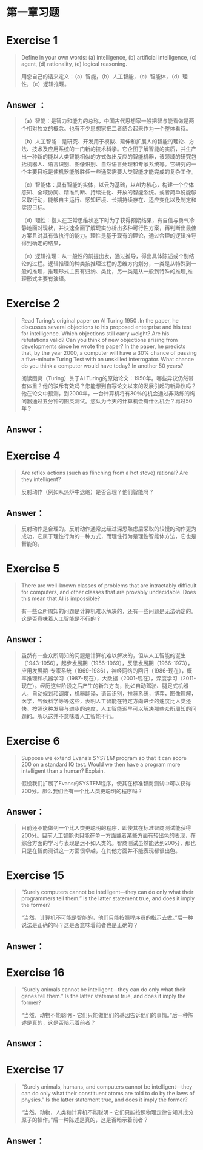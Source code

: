# 第一章习题

# Exercise 1

> Define in your own words: (a) intelligence, (b) artificial intelligence, (c) agent, (d) rationality, (e) logical reasoning.
>
> 用您自己的话来定义：（a）智能，（b）人工智能，（c）智能体，（d）理性，（e）逻辑推理。



## Answer ： 

>（a）智能：是智力和能力的总称，中国古代思想家一般把智与能看做是两个相对独立的概念。也有不少思想家把二者结合起来作为一个整体看待。
>
>（b）人工智能：是研究、开发用于模拟、延伸和扩展人的智能的理论、方法、技术及应用系统的一门新的技术科学。它企图了解智能的实质，并生产出一种新的能以人类智能相似的方式做出反应的智能机器，该领域的研究包括机器人、语言识别、图像识别、自然语言处理和专家系统等。它研究的一个主要目标是使机器能够胜任一些通常需要人类智能才能完成的复杂工作。
>
>（c）智能体：具有智能的实体，以云为基础，以AI为核心，构建一个立体感知、全域协同、精准判断、持续进化、开放的智能系统。或者简单说能够采取行动，能够自主运行、感知环境、长期持续存在、适应变化以及制定和实现目标。
>
>（d）理性：指人在正常思维状态下时为了获得预期结果，有自信与勇气冷静地面对现状，并快速全面了解现实分析出多种可行性方案，再判断出最佳方案且对其有效执行的能力。理性是基于现有的理论，通过合理的逻辑推导得到确定的结果，
>
>（e）逻辑推理：从一般性的前提出发，通过推导，得出具体陈述或个别结论的过程。逻辑推理的种类按推理过程的思维方向划分，一类是从特殊到一般的推理，推理形式主要有归纳、类比，另一类是从一般到特殊的推理,推理形式主要有演绎。



# Exercise 2
> Read Turing’s original paper on AI Turing:1950 .In the paper, he discusses several objections to his proposed enterprise and his test for intelligence. Which objections still carry weight? Are his refutations valid? Can you think of new objections arising from developments since he wrote the paper? In the paper, he predicts that, by the year 2000, a computer will have a 30% chance of passing a five-minute Turing Test with an unskilled interrogator. What chance do you think a computer would have today? In another 50 years?
>
> 阅读图灵（Turing）关于AI Turing的原始论文：1950年。哪些异议仍然带有体重？他的驳斥有效吗？您能想到自写论文以来的发展引起的新异议吗？他在论文中预测，到2000年，一台计算机将有30％的机会通过非熟练的询问器通过五分钟的图灵测试。您认为今天的计算机会有什么机会？再过50年？



## Answer： 



# Exercise 4

>Are reflex actions (such as flinching from a hot stove) rational? Are they intelligent?
>
>反射动作（例如从热炉中退缩）是否合理？他们智能吗？



## Answer： 

>反射动作是合理的。反射动作通常比经过深思熟虑后采取的较慢的动作更为成功，它属于理性行为的一种方式，而理性行为是理性智能体方法，它也是智能的。



# Exercise 5

>There are well-known classes of problems that are intractably difficult for computers, and other classes that are provably undecidable. Does this mean that AI is impossible?
>
>有一些众所周知的问题是计算机难以解决的，还有一些问题是无法确定的。这是否意味着人工智能是不行的？



## Answer： 

>虽然有一些众所周知的问题是计算机难以解决的，但从人工智能的诞生（1943-1956），起步发展期（1956-1969），反思发展期（1966-1973），应用发展期-专家系统（1969-1986），神经网络的回归（1986-现在），概率推理和机器学习（1987-现在），大数据（2001-现在），深度学习（2011-现在）。经历这些阶段之后产生的新兴方向，比如自动驾驶、腿足式机器人，自动规划和调度，机器翻译，语音识别，推荐系统，博弈，图像理解，医学，气候科学等等这些，表明人工智能在特定方向进步的速度比人类还快。按照这种发展与进步的速度，人工智能迟早可以解决那些众所周知的问题的。所以这并不意味着人工智能不行。



# Exercise 6

>Suppose we extend Evans’s *SYSTEM* program so that it can score 200 on a standard IQ test. Would we then have a program more intelligent than a human? Explain.
>
>假设我们扩展了Evans的SYSTEM程序，使其在标准智商测试中可以获得200分。那么我们会有一个比人类更聪明的程序吗？



## Answer： 

>目前还不能做到一个比人类更聪明的程序，即使其在标准智商测试能获得200分。目前人工智能也只能在单一方面或者某些方面有较出色的表现，在综合方面的学习与表现是远不如人类的。智商测试虽然能达到200分，那也只是在智商测试这一方面很卓越，在其他方面并不能表现都很出色。



# Exercise 15

>“Surely computers cannot be intelligent—they can do only what their programmers tell them.” Is the latter statement true, and does it imply the former?
>
>“当然，计算机不可能是智能的，他们只能按照程序员的指示去做。”后一种说法是正确的吗？这是否意味着前者也是正确的？



## Answer： 

>
>
>





# Exercise 16

>“Surely animals cannot be intelligent—they can do only what their genes tell them.” Is the latter statement true, and does it imply the former?
>
>“当然，动物不能聪明 - 它们只能做他们的基因告诉他们的事情。”后一种陈述是真的，这是否暗示着前者？



## Answer： 



# Exercise 17

>“Surely animals, humans, and computers cannot be intelligent—they can do only what their constituent atoms are told to do by the laws of physics.” Is the latter statement true, and does it imply the former?
>
>“当然，动物，人类和计算机不能聪明 - 它们只能按照物理定律告知其成分原子的操作。”后一种陈述是真的，这是否暗示着前者？



## Answer： 

